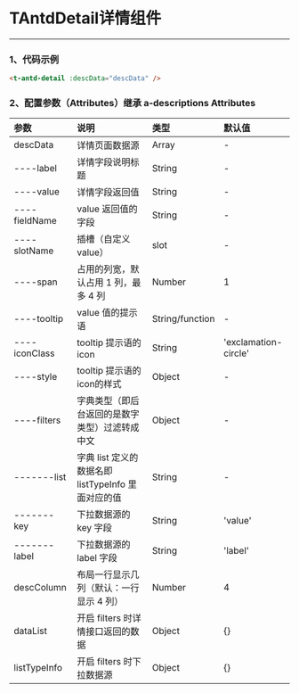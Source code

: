 # TAntdDetail详情组件

---

### 1、代码示例

```html
<t-antd-detail :descData="descData" />
```

### 2、配置参数（Attributes）继承 a-descriptions Attributes

| 参数          | 说明                                               | 类型            | 默认值               |
| :------------ | :------------------------------------------------- | :-------------- | :------------------- |
| descData      | 详情页面数据源                                     | Array           | -                    |
| ----label     | 详情字段说明标题                                   | String          | -                    |
| ----value     | 详情字段返回值                                     | String          | -                    |
| ----fieldName | value 返回值的字段                                 | String          | -                    |
| ----slotName  | 插槽（自定义 value）                               | slot            | -                    |
| ----span      | 占用的列宽，默认占用 1 列，最多 4 列               | Number          | 1                    |
| ----tooltip   | value 值的提示语                                   | String/function | -                    |
| ----iconClass | tooltip 提示语的 icon                              | String          | 'exclamation-circle' |
| ----style     | tooltip 提示语的 icon的样式                        | Object          | -                    |
| ----filters   | 字典类型（即后台返回的是数字类型）过滤转成中文     | Object          | -                    |
| -------list   | 字典 list 定义的数据名即 listTypeInfo 里面对应的值 | String          | -                    |
| -------key    | 下拉数据源的 key 字段                              | String          | 'value'              |
| -------label  | 下拉数据源的 label 字段                            | String          | 'label'              |
| descColumn    | 布局一行显示几列（默认：一行显示 4 列）            | Number          | 4                    |
| dataList      | 开启 filters 时详情接口返回的数据                  | Object          | {}                   |
| listTypeInfo  | 开启 filters 时下拉数据源                          | Object          | {}                   |